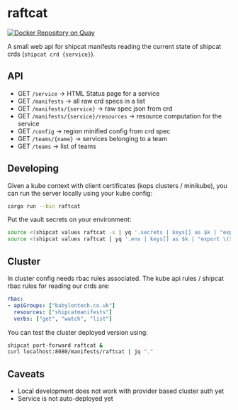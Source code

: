 # raftcat
[![Docker Repository on Quay](https://quay.io/repository/babylonhealth/raftcat/status "Docker Repository on Quay")](https://quay.io/repository/babylonhealth/raftcat?tab=tags)

A small web api for shipcat manifests reading the current state of shipcat crds (`shipcat crd {service}`).

## API

- GET `/service` -> HTML Status page for a service
- GET `/manifests` -> all raw crd specs in a list
- GET `/manifests/{service}` -> raw spec json from crd
- GET `/manifests/{service}/resources` -> resource computation for the service
- GET `/config` -> region minified config from crd spec
- GET `/teams/{name}` -> services belonging to a team
- GET `/teams` -> list of teams

## Developing
Given a kube context with client certificates (kops clusters / minikube), you can run the server locally using your kube config:

```sh
cargo run --bin raftcat
```

Put the vault secrets on your environment:

```sh
source <(shipcat values raftcat -s | yq '.secrets | keys[] as $k | "export \($k)=\(.[$k])"' -r)
source <(shipcat values raftcat | yq '.env | keys[] as $k | "export \($k)=\(.[$k])"' -r)
```

## Cluster
In cluster config needs rbac rules associated. The kube api rules / shipcat rbac rules for reading our crds are:

```yaml
rbac:
- apiGroups: ["babylontech.co.uk"]
  resources: ["shipcatmanifests"]
  verbs: ["get", "watch", "list"]
```

You can test the cluster deployed version using:

```sh
shipcat port-forward raftcat &
curl localhost:8080/manifests/raftcat | jq "."
```

## Caveats
- Local development does not work with provider based cluster auth yet
- Service is not auto-deployed yet
